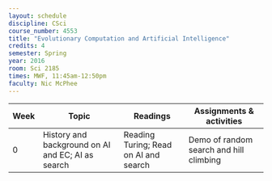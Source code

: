 ```yaml
---
layout: schedule
discipline: CSci
course_number: 4553
title: "Evolutionary Computation and Artificial Intelligence"
credits: 4
semester: Spring
year: 2016
room: Sci 2185
times: MWF, 11:45am-12:50pm
faculty: Nic McPhee
---
```


| Week | Topic | Readings | Assignments & activities |
| ---- | ---- | ----- | ---- |
| 0 | History and background on AI and EC; AI as search | Reading Turing; Read on AI and search | Demo of random search and hill climbing |
